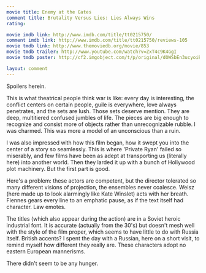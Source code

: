 ```yaml
---
movie title: Enemy at the Gates
comment title: Brutality Versus Lies: Lies Always Wins
rating: 

movie imdb link: http://www.imdb.com/title/tt0215750/
comment imdb link: http://www.imdb.com/title/tt0215750/reviews-105
movie tmdb link: http://www.themoviedb.org/movie/853
movie tmdb trailer: http://www.youtube.com/watch?v=ZxT4c9K4GgI
movie tmdb poster: http://cf2.imgobject.com/t/p/original/dOWSbEn3ucyoiBE9IgFWAo1O7Sg.jpg

layout: comment
---
```


Spoilers herein.

This is what theatrical people think war is like: every day is interesting, the conflict centers on certain people, guile is everywhere, love always penetrates, and the sets are lush. Those sets deserve mention. They are deep, multitiered confused jumbles of life. The pieces are big enough to recognize and consist more of objects rather than unrecognizable rubble. I was charmed. This was more a model of an unconscious than a ruin.

I was also impressed with how this film began, how it swept you into the  center of a story so seamlessly. This is where 'Private Ryan' failed so miserably, and few films have been as adept at transporting us (literally here) into another world. Then they larded it up with a bunch of Hollywood plot machinery. But the first part is good.

Here's a problem: these actors are competent, but the director tolerated so many different visions of projection, the ensembles never coalesce. Weisz (here made up to look alarmingly like Kate Winslet) acts with her breath. Fiennes gears every line to an emphatic pause, as if the text itself had character. Law emotes.

The titles (which also appear during the action) are in a Soviet heroic industrial font. It is accurate (actually from the 30's) but doesn't mesh well with the style of the film proper, which seems to have little to do with Russia itself. British accents? I spent the day with a Russian, here on a short visit, to remind myself how different they really are. These characters adopt no eastern European mannerisms.

There didn't seem to be any hunger.
